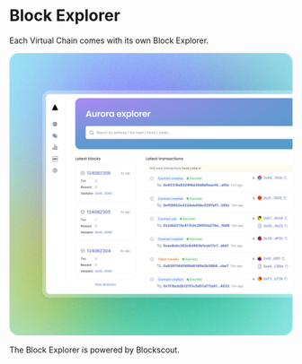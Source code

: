 # Block Explorer

Each Virtual Chain comes with its own Block Explorer.

![frame828](/img/.gitbook/assets/Frame_828.png)

The Block Explorer is powered by Blockscout.
